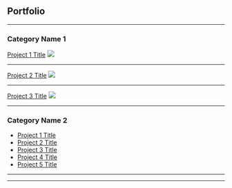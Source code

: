 ## Portfolio

---

### Category Name 1 

[Project 1 Title](/sample_page)
<img src="images/dummy_thumbnail.jpg?raw=true"/>

---
[Project 2 Title](/pdf/sample_presentation.pdf)
<img src="images/dummy_thumbnail.jpg?raw=true"/>

---
[Project 3 Title](/)
<img src="images/dummy_thumbnail.jpg?raw=true"/>

---

### Category Name 2

- [Project 1 Title](/wealth_edu)
- [Project 2 Title](/housing)
- [Project 3 Title](/)
- [Project 4 Title](/)
- [Project 5 Title](/)

---




---
